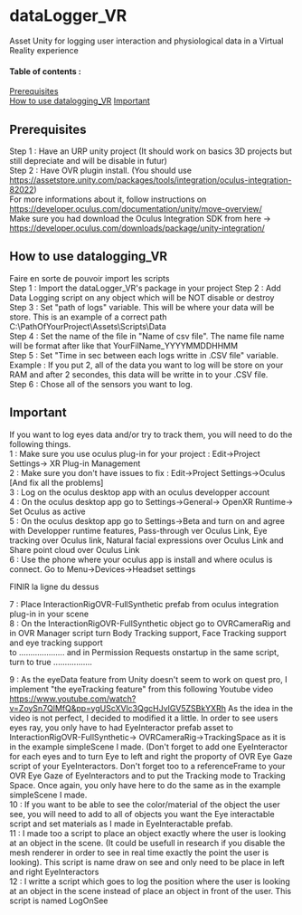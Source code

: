 # dataLogger_VR
 
Asset Unity for logging user interaction and physiological data in a Virtual Reality experience

#### Table of contents :
[Prerequisites](#Prerequisites)  
[How to use datalogging_VR](#How-to-use-datalogging_VR)
[Important](#Important)

## Prerequisites
Step 1 :  Have an URP unity project (It should work on basics 3D projects but still depreciate and will be disable in futur)  
Step 2 :  Have OVR plugin install. (You should use https://assetstore.unity.com/packages/tools/integration/oculus-integration-82022)  
For more informations about it, follow instructions on https://developer.oculus.com/documentation/unity/move-overview/  
Make sure you had download the Oculus Integration SDK from here -> https://developer.oculus.com/downloads/package/unity-integration/  

## How to use datalogging_VR
Faire en sorte de pouvoir import les scripts  
Step 1 : Import the dataLogger_VR's package in your project
Step 2 :  Add Data Logging script on any object which will be NOT disable or destroy  
Step 3 : Set "path of logs" variable. This will be where your data will be store. This is an example of a correct path C:\PathOfYourProject\Assets\Scripts\Data  
Step 4 : Set the name of the file in "Name of csv file". The name file name will be format after like that YourFilName_YYYYMMDDHHMM  
Step 5 : Set "Time in sec between each logs writte in .CSV file" variable.  
Example : If you put 2, all of the data you want to log will be store on your RAM and after 2 secondes, this data will be writte in to your .CSV file.  
Step 6 : Chose all of the sensors you want to log.  

## Important
If you want to log eyes data and/or try to track them, you will need to do the following things.  
1 : Make sure you use oculus plug-in for your project : Edit->Project Settings-> XR Plug-in Management  
2 : Make sure you don't have issues to fix : Edit->Project Settings->Oculus [And fix all the problems]  
3 : Log on the oculus desktop app with an oculus developper account  
4 : On the oculus desktop app go to Settings->General-> OpenXR Runtime-> Set Oculus as active  
5 : On the oculus desktop app go to Settings->Beta and turn on and agree with Developper runtime features, Pass-through ver Oculus Link, Eye tracking over Oculus link,
Natural facial expressions over Oculus Link and Share point cloud over Oculus Link  
6 : Use the phone where your oculus app is install and where oculus is connect. Go to Menu->Devices->Headset settings  

FINIR la ligne du dessus

7 : Place InteractionRigOVR-FullSynthetic prefab from oculus integration plug-in in your scene  
8 : On the InteractionRigOVR-FullSynthetic object go to OVRCameraRig and in OVR Manager script turn Body Tracking support, Face Tracking support and eye tracking support  
to .................... and in Permission Requests onstartup in the same script, turn to true .................

9 : As the eyeData feature from Unity doesn't seem to work on quest pro, I implement "the eyeTracking feature" from this following Youtube video https://www.youtube.com/watch?v=ZoySn7QlMfQ&pp=ygUScXVlc3QgcHJvIGV5ZSBkYXRh
As the idea in the video is not perfect, I decided to modified it a little. In order to see users eyes ray, you only have to had EyeInteractor prefab asset to InteractionRigOVR-FullSynthetic->
OVRCameraRig->TrackingSpace as it is in the example simpleScene I made. (Don't forget to add one EyeInteractor for each eyes and to turn Eye to left and right the proporty of OVR Eye Gaze script of your EyeInteractors.
Don't forget too to a referenceFrame to your OVR Eye Gaze of EyeInteractors and to put the Tracking mode to Tracking Space. Once again, you only have here to do the same as in the example simpleScene I made.  
10 : If you want to be able to see the color/material of the object the user see, you will need to add to all of objects you want the Eye interactable script and set materials as I made in EyeInteractable prefab.  
11 : I made too a script to place an object exactly where the user is looking at an object in the scene. (It could be usefull in research if you disable the mesh renderer in order to see
in real time exactly the point the user is looking). This script is name draw on see and only need to be place in left and right EyeInteractors  
12 : I writte a script which goes to log the position where the user is looking at an object in the scene instead of place an object in front of the user. This script is named LogOnSee
